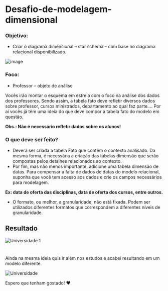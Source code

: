 # Desafio-de-modelagem-dimensional

### Objetivo:

- Criar o diagrama dimensional – star schema – com base no diagrama relacional disponibilizado.

![image](https://github.com/user-attachments/assets/9355e2eb-2c7a-4d41-8674-0f9e250e09f6)

### Foco:

- Professor – objeto de análise

Vocês irão montar o esquema em estrela com o foco na análise dos dados dos professores. Sendo assim, a tabela fato deve refletir diversos dados sobre professor, cursos ministrados, departamento ao qual faz parte.... Por aí vocês já têm uma ideia do que deve compor a tabela fato do modelo em questão. 

**Obs.: Não é necessário refletir dados sobre os alunos!**

### O que deve ser feito?

- Deverá ser criada a tabela Fato que contêm o contexto analisado. Da mesma forma, é necessária a criação das tabelas dimensão que serão compostas pelos detalhes relacionados ao contexto.
- Por fim, mas não menos importante, adicione uma tabela dimensão de datas. Para compensar a falta de dados de datas do modelo relacional, suponha que você tem acesso aos dados e crie os campos necessários para modelagem.

**Ex: data de oferta das disciplinas, data de oferta dos cursos, entre outros.**

- O formato, ou melhor, a granularidade, não está fixada. Podem ser utilizados diferentes formatos que correspondem a diferentes níveis de granularidade.

## Resultado

![Universidade 1](https://github.com/user-attachments/assets/209dc307-2a3f-4bb5-9f8a-fc168a26a894)

#

Ainda na mesma ideia quis ir além nos estudos e acabei resultando em um modelo diferente.

![Universidade](https://github.com/user-attachments/assets/00bfedc9-2ef4-42fc-ae6a-57cdd8435c6b)

Espero que tenham gostado! ❤️

